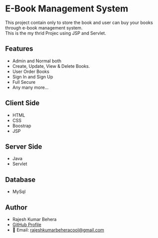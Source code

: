 # E-Book Management System
This project contain only to store the book and user can buy your books through e-book management system.
<br>
This is the my thrid Projec using JSP and Servlet.
## Features
- Admin and Normal both
- Create, Update, View & Delete Books.
- User Order Books
- Sign In and Sign Up
- Full Secure
- Any many more...
## Client Side
- HTML
- CSS
- Boostrap
- JSP
## Server Side
- Java
- Servlet
## Database
- MySql


## Author
- Rajesh Kumar Behera  
- [GitHub Profile](https://github.com/rajeshkumarbehera9583250735)  
- 📧 Email: rajeshkumarbeheracool@gmail.com  

